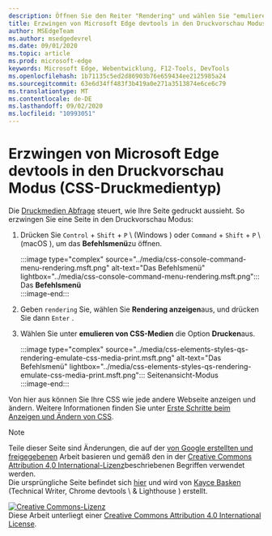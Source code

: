```yaml
---
description: Öffnen Sie den Reiter "Rendering" und wählen Sie "emulieren von CSS-Medien" > "Drucken".
title: Erzwingen von Microsoft Edge devtools in den Druckvorschau Modus (CSS-Druckmedientyp)
author: MSEdgeTeam
ms.author: msedgedevrel
ms.date: 09/01/2020
ms.topic: article
ms.prod: microsoft-edge
keywords: Microsoft Edge, Webentwicklung, F12-Tools, DevTools
ms.openlocfilehash: 1b71135c5ed2d86903b76e659434ee2125985a24
ms.sourcegitcommit: 63e6d34ff483f3b419a0e271a3513874e6ce6c79
ms.translationtype: MT
ms.contentlocale: de-DE
ms.lasthandoff: 09/02/2020
ms.locfileid: "10993051"
---
```

<!-- Copyright Kayce Basques 

   Licensed under the Apache License, Version 2.0 (the "License");
   you may not use this file except in compliance with the License.
   You may obtain a copy of the License at

       https://www.apache.org/licenses/LICENSE-2.0

   Unless required by applicable law or agreed to in writing, software
   distributed under the License is distributed on an "AS IS" BASIS,
   WITHOUT WARRANTIES OR CONDITIONS OF ANY KIND, either express or implied.
   See the License for the specific language governing permissions and
   limitations under the License.  -->





# Erzwingen von Microsoft Edge devtools in den Druckvorschau Modus (CSS-Druckmedientyp)   



Die [Druckmedien Abfrage][MDNUsingMediaQueries] steuert, wie Ihre Seite gedruckt aussieht.  So erzwingen Sie eine Seite in den Druckvorschau Modus:  

1.  Drücken Sie `Control` + `Shift` + `P` \ (Windows \) oder `Command` + `Shift` + `P` \ (macOS \), um das **Befehlsmenü**zu öffnen.  
    
    :::image type="complex" source="../media/css-console-command-menu-rendering.msft.png" alt-text="Das Befehlsmenü" lightbox="../media/css-console-command-menu-rendering.msft.png":::
       Das **Befehlsmenü**  
    :::image-end:::  
    
1.  Geben `rendering` Sie, wählen Sie **Rendering anzeigen**aus, und drücken Sie dann `Enter` .  
1.  Wählen Sie unter **emulieren von CSS-Medien** die Option **Drucken**aus.  
    
    :::image type="complex" source="../media/css-elements-styles-qs-rendering-emulate-css-media-print.msft.png" alt-text="Das Befehlsmenü" lightbox="../media/css-elements-styles-qs-rendering-emulate-css-media-print.msft.png":::
       Seitenansicht-Modus  
    :::image-end:::  
    
Von hier aus können Sie Ihre CSS wie jede andere Webseite anzeigen und ändern.  Weitere Informationen finden Sie unter [Erste Schritte beim Anzeigen und Ändern von CSS][DevToolsCSSGetStarted].  

<!--  
 


-->  

<!-- links -->  

[MicrosoftEdgeDevTools]: ../../devtools-guide-chromium.md "Microsoft Edge (Chrom)-Entwicklertools | Microsoft docs"  
[DevToolsCSSGetStarted]: ./index.md "Erste Schritte mit dem anzeigen und Ändern von CSS | Microsoft docs"  

[MDNUsingMediaQueries]: https://developer.mozilla.org/docs/Web/CSS/Media_Queries/Using_media_queries "Verwenden von medienabfragen | MDN"  

> [!NOTE]
> Teile dieser Seite sind Änderungen, die auf der [von Google erstellten und freigegebenen][GoogleSitePolicies] Arbeit basieren und gemäß den in der [Creative Commons Attribution 4,0 International-Lizenz][CCA4IL]beschriebenen Begriffen verwendet werden.  
> Die ursprüngliche Seite befindet sich [hier](https://developers.google.com/web/tools/chrome-devtools/css/print-preview) und wird von [Kayce Basken][KayceBasques] (Technical Writer, Chrome devtools \ & Lighthouse \) erstellt.  

[![Creative Commons-Lizenz][CCby4Image]][CCA4IL]  
Diese Arbeit unterliegt einer [Creative Commons Attribution 4.0 International License][CCA4IL].  

[CCA4IL]: https://creativecommons.org/licenses/by/4.0  
[CCby4Image]: https://i.creativecommons.org/l/by/4.0/88x31.png  
[GoogleSitePolicies]: https://developers.google.com/terms/site-policies  
[KayceBasques]: https://developers.google.com/web/resources/contributors/kaycebasques  
